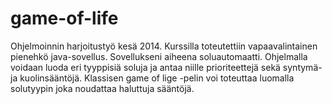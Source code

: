 game-of-life
============

Ohjelmoinnin harjoitustyö kesä 2014. Kurssilla toteutettiin vapaavalintainen pienehkö
java-sovellus. Sovellukseni aiheena soluautomaatti. Ohjelmalla voidaan luoda eri
tyyppisiä soluja ja antaa niille prioriteettejä sekä syntymä- ja kuolinsääntöjä.
Klassisen game of lige -pelin voi toteuttaa luomalla solutyypin joka noudattaa
haluttuja sääntöjä.
